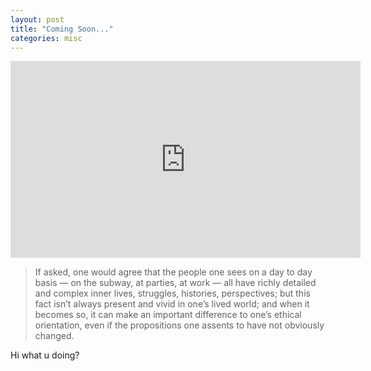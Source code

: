 ```yaml
---
layout: post
title: "Coming Soon..."
categories: misc
---
```


<iframe width="560" height="315" src="https://www.youtube.com/embed/ze9-ARjL-ZA" title="YouTube video player" frameborder="0" allow="accelerometer; autoplay; clipboard-write; encrypted-media; gyroscope; picture-in-picture"> </iframe>

>If asked, one would agree that the people one sees on a day to day basis — on the subway, at parties, at work — all have richly detailed and complex inner lives, struggles, histories, perspectives; but this fact isn’t always present and vivid in one’s lived world; and when it becomes so, it can make an important difference to one’s ethical orientation, even if the propositions one assents to have not obviously changed.


Hi what u doing?
